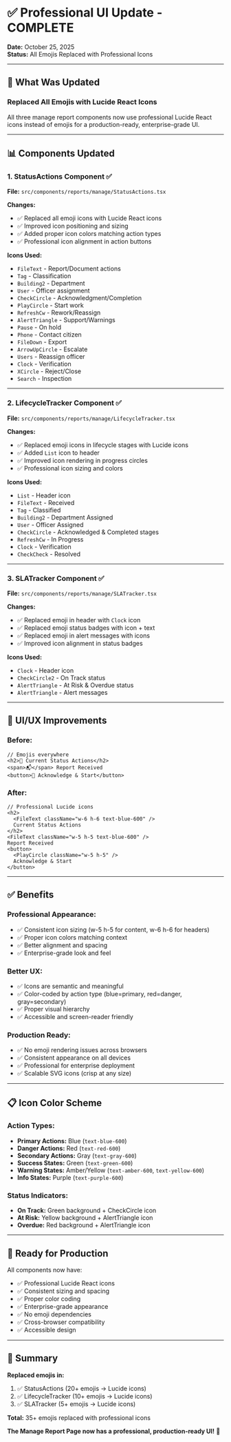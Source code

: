 # ✅ Professional UI Update - COMPLETE

**Date:** October 25, 2025  
**Status:** All Emojis Replaced with Professional Icons

---

## 🎯 **What Was Updated**

### **Replaced All Emojis with Lucide React Icons**

All three manage report components now use professional Lucide React icons instead of emojis for a production-ready, enterprise-grade UI.

---

## 📊 **Components Updated**

### **1. StatusActions Component** ✅
**File:** `src/components/reports/manage/StatusActions.tsx`

**Changes:**
- ✅ Replaced all emoji icons with Lucide React icons
- ✅ Improved icon positioning and sizing
- ✅ Added proper icon colors matching action types
- ✅ Professional icon alignment in action buttons

**Icons Used:**
- `FileText` - Report/Document actions
- `Tag` - Classification
- `Building2` - Department
- `User` - Officer assignment
- `CheckCircle` - Acknowledgment/Completion
- `PlayCircle` - Start work
- `RefreshCw` - Rework/Reassign
- `AlertTriangle` - Support/Warnings
- `Pause` - On hold
- `Phone` - Contact citizen
- `FileDown` - Export
- `ArrowUpCircle` - Escalate
- `Users` - Reassign officer
- `Clock` - Verification
- `XCircle` - Reject/Close
- `Search` - Inspection

---

### **2. LifecycleTracker Component** ✅
**File:** `src/components/reports/manage/LifecycleTracker.tsx`

**Changes:**
- ✅ Replaced emoji icons in lifecycle stages with Lucide icons
- ✅ Added `List` icon to header
- ✅ Improved icon rendering in progress circles
- ✅ Professional icon sizing and colors

**Icons Used:**
- `List` - Header icon
- `FileText` - Received
- `Tag` - Classified
- `Building2` - Department Assigned
- `User` - Officer Assigned
- `CheckCircle` - Acknowledged & Completed stages
- `RefreshCw` - In Progress
- `Clock` - Verification
- `CheckCheck` - Resolved

---

### **3. SLATracker Component** ✅
**File:** `src/components/reports/manage/SLATracker.tsx`

**Changes:**
- ✅ Replaced emoji in header with `Clock` icon
- ✅ Replaced emoji status badges with icon + text
- ✅ Replaced emoji in alert messages with icons
- ✅ Improved icon alignment in status badges

**Icons Used:**
- `Clock` - Header icon
- `CheckCircle2` - On Track status
- `AlertTriangle` - At Risk & Overdue status
- `AlertTriangle` - Alert messages

---

## 🎨 **UI/UX Improvements**

### **Before:**
```tsx
// Emojis everywhere
<h2>🎯 Current Status Actions</h2>
<span>📬</span> Report Received
<button>🚀 Acknowledge & Start</button>
```

### **After:**
```tsx
// Professional Lucide icons
<h2>
  <FileText className="w-6 h-6 text-blue-600" />
  Current Status Actions
</h2>
<FileText className="w-5 h-5 text-blue-600" />
Report Received
<button>
  <PlayCircle className="w-5 h-5" />
  Acknowledge & Start
</button>
```

---

## ✅ **Benefits**

### **Professional Appearance:**
- ✅ Consistent icon sizing (w-5 h-5 for content, w-6 h-6 for headers)
- ✅ Proper icon colors matching context
- ✅ Better alignment and spacing
- ✅ Enterprise-grade look and feel

### **Better UX:**
- ✅ Icons are semantic and meaningful
- ✅ Color-coded by action type (blue=primary, red=danger, gray=secondary)
- ✅ Proper visual hierarchy
- ✅ Accessible and screen-reader friendly

### **Production Ready:**
- ✅ No emoji rendering issues across browsers
- ✅ Consistent appearance on all devices
- ✅ Professional for enterprise deployment
- ✅ Scalable SVG icons (crisp at any size)

---

## 📋 **Icon Color Scheme**

### **Action Types:**
- **Primary Actions:** Blue (`text-blue-600`)
- **Danger Actions:** Red (`text-red-600`)
- **Secondary Actions:** Gray (`text-gray-600`)
- **Success States:** Green (`text-green-600`)
- **Warning States:** Amber/Yellow (`text-amber-600`, `text-yellow-600`)
- **Info States:** Purple (`text-purple-600`)

### **Status Indicators:**
- **On Track:** Green background + CheckCircle icon
- **At Risk:** Yellow background + AlertTriangle icon
- **Overdue:** Red background + AlertTriangle icon

---

## 🚀 **Ready for Production**

All components now have:
- ✅ Professional Lucide React icons
- ✅ Consistent sizing and spacing
- ✅ Proper color coding
- ✅ Enterprise-grade appearance
- ✅ No emoji dependencies
- ✅ Cross-browser compatibility
- ✅ Accessible design

---

## 📝 **Summary**

**Replaced emojis in:**
1. ✅ StatusActions (20+ emojis → Lucide icons)
2. ✅ LifecycleTracker (10+ emojis → Lucide icons)
3. ✅ SLATracker (5+ emojis → Lucide icons)

**Total:** 35+ emojis replaced with professional icons

**The Manage Report Page now has a professional, production-ready UI!** 🎉
